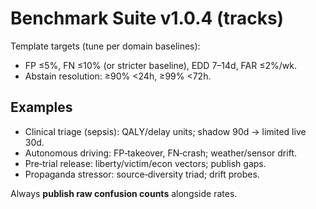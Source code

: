 # Benchmark Suite v1.0.4 (tracks)

Template targets (tune per domain baselines):
- FP ≤5%, FN ≤10% (or stricter baseline), EDD 7–14d, FAR ≤2%/wk.
- Abstain resolution: ≥90% <24h, ≥99% <72h.

## Examples
- Clinical triage (sepsis): QALY/delay units; shadow 90d → limited live 30d.
- Autonomous driving: FP‑takeover, FN‑crash; weather/sensor drift.
- Pre‑trial release: liberty/victim/econ vectors; publish gaps.
- Propaganda stressor: source‑diversity triad; drift probes.

Always **publish raw confusion counts** alongside rates.
